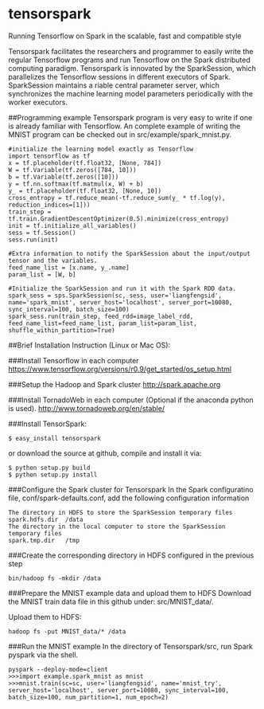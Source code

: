 # tensorspark
Running Tensorflow on Spark in the scalable, fast and compatible style

Tensorspark facilitates the researchers and programmer to easily write the regular Tensorflow programs and run Tensorflow on the Spark distributed computing paradigm. Tensorspark is innovated by the SparkSession, which  parallelizes the Tensorflow sessions in different executors of Spark. SparkSession maintains a riable central parameter server, which synchronizes the machine learning model parameters periodically with the worker executors. 

##Programming example
Tensorspark program is very easy to write if one is already familiar with Tensorflow. An complete example of writing the MNIST program can be checked out in src/example/spark_mnist.py.
```
#initialize the learning model exactly as Tensorflow
import tensorflow as tf
x = tf.placeholder(tf.float32, [None, 784])
W = tf.Variable(tf.zeros([784, 10]))
b = tf.Variable(tf.zeros([10]))
y = tf.nn.softmax(tf.matmul(x, W) + b)
y_ = tf.placeholder(tf.float32, [None, 10])
cross_entropy = tf.reduce_mean(-tf.reduce_sum(y_ * tf.log(y), reduction_indices=[1]))
train_step = tf.train.GradientDescentOptimizer(0.5).minimize(cross_entropy)
init = tf.initialize_all_variables()
sess = tf.Session()
sess.run(init)

#Extra information to notify the SparkSession about the input/output tensor and the variables.
feed_name_list = [x.name, y_.name]
param_list = [W, b]

#Initialize the SparkSession and run it with the Spark RDD data. 
spark_sess = sps.SparkSession(sc, sess, user='liangfengsid', name='spark_mnist', server_host='localhost', server_port=10080, sync_interval=100, batch_size=100)
spark_sess.run(train_step, feed_rdd=image_label_rdd, feed_name_list=feed_name_list, param_list=param_list, shuffle_within_partition=True)
```

##Brief Installation Instruction (Linux or Mac OS):

###Install Tensorflow in each computer
https://www.tensorflow.org/versions/r0.9/get_started/os_setup.html

###Setup the Hadoop and Spark cluster 
http://spark.apache.org
  
###Install TornadoWeb in each computer (Optional if the anaconda python is used). 
http://www.tornadoweb.org/en/stable/

###Install TensorSpark:
```
$ easy_install tensorspark
```
or download the source at github, compile and install it via:
```
$ python setup.py build
$ python setup.py install
```
  
###Configure the Spark cluster for Tensorspark
In the Spark configuratino file, conf/spark-defaults.conf, add the following configuration information
```
The directory in HDFS to store the SparkSession temporary files
spark.hdfs.dir 	/data
The directory in the local computer to store the SparkSession temporary files
spark.tmp.dir 	/tmp
```

###Create the corresponding directory in HDFS configured in the previous step
```
bin/hadoop fs -mkdir /data
```

###Prepare the MNIST example data and upload them to HDFS
Download the MNIST train data file in this github under: src/MNIST_data/. 

Upload them to HDFS:
```
hadoop fs -put MNIST_data/* /data
```

###Run the MNIST example
In the directory of Tensorspark/src, run Spark pyspark via the shell.
```
pyspark --deploy-mode=client
>>>import example.spark_mnist as mnist
>>>mnist.train(sc=sc, user='liangfengsid', name='mnist_try', server_host='localhost', server_port=10080, sync_interval=100, batch_size=100, num_partition=1, num_epoch=2)
```



